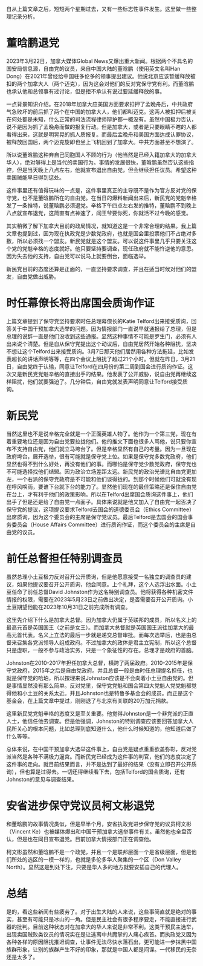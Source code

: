 自从上篇文章之后，短短两个星期过去，又有一些标志性事件发生。这里做一些整理记录分析。

# 董晗鹏退党

2023年3月22日，加拿大媒体Global News又爆出重大新闻。根据两个不具名的国安局信息源，自由党的议员，来自中国大陆的董晗鹏（使用英文名叫Han Dong）在2021年曾经给中国驻多伦多的领事提出建议。他说北京应该暂缓释放被扣的两个加拿大人（两个迈克），因为这会对他们的反对党保守党有利。而董晗鹏也承认他和总领事有过讨论，但是拒不承认有说过要延缓释放的事。

一点背景知识介绍。在2018年加拿大应美国方面要求扣押了孟晚舟后，中共政府气急败坏的前后抓了两个在中国的加拿大人，他们都叫迈克。这两人被扣押后被关在何处都是未知，什么正常的司法流程律师辩护都一概没有。虽然中国极力否认，说不是因为抓了孟晚舟而做的报复行动。但是加拿大，或者是只要眼睛不瞎的人都看得出来，这就是明晃晃的抓人质报复。而最后孟晚舟和美国方面达成认罪协议，被释放回国后，两个迈克旋即也坐上飞机回到了加拿大。中共方面甚至不想演了。

所以说董晗鹏这种弃自己同胞国人不顾的行为（他当然是已经入籍加拿大的加拿大华人），绝对够得上是当代的卖国行为。事情的发展很快，董晗鹏虽然否认这些指控，但是当天晚上八点左右，他就宣布退出自由党，但会继续担任议员。希望这种卖国贼能早日得到惩处。

这件事里还有值得玩味的一点是，这件事里真正的主导既不是作为官方反对党的保守党，也不是董晗鹏所在的自由党。在当日的爆料新闻出来后，新民党的党魁辛格发了一条推特，说董晗鹏必须退党。辛格下午四点左右发的推特，董晗鹏不到晚上八点就宣布退党，这简直有点神速了，阎王爷要你死，你就活不过今晚的感觉。

其实稍微了解下加拿大目前的政局情况，就知道这是一个非常合理的结果。我上篇文章也提到过，因为现在执政党是少数党政府，也就是国会里投票他们不占绝对多数，所以必须找一个盟友。新民党就是这个盟友。可以说这件事里几乎只要关注这个党的党魁辛格的态度就好。他只要坚持要调查，现任政府就不能忤逆他的意思。因为失去他的支持，自由党可以说马上就要倒台，面临选举。

新民党目前的态度还算是正面的，一直坚持要求调查，并且在适当时候对他们的盟友，自由党做出威胁。

# 时任幕僚长将出席国会质询作证

上篇文章提到了保守党坚持要求时任总理幕僚长的Katie Telford出来接受质询，回答关于中国干预加拿大选举的问题。因为情报部门一直说早就通报给了总理，但是总理的说辞一直是他们没收到这些通报。显然这种事情不可能是罗生门，必须有人出来说个清楚。但是自从保守党提出这个动议后，自由党居然开始各种阻扰，坚决不想让这个Telford出来接受质询。3月7日那天他们居然用各种方法拖延，比如发表超长的讲话声明等等，在四个会议上阻扰了超过21个小时。但就在昨日，3月21日，自由党终于认输，同意让Telford在四月份的第二周到国会进行质询作证。这次又是新民党党魁辛格的直接出手的结果。他发表了公开威胁，说自由党再继续这样阻扰，他们就要强迫了。几分钟后，自由党就发表声明同意让Telford接受质询。

# 新民党

当然这里也不是说辛格完全就是一个正面英雄人物了。他作为一个第三党，现在有着重要地位还是因为自由党要拉拢他们。他的推文下面也很多人骂他，说只要你宣布不支持自由党，他们就立马垮台了。但是辛格显然有自己的考量。因为一旦现在政府垮台，展开选举，很有可能就是保守党上位。如果是保守党多数党政府，他们显然也得不到什么好处，再没有他们的事。而哪怕是保守党少数党政府，保守党也不可能选择找他们结盟。因为政治立场差距太远。新民党的政治光谱比自由党更加左，一个右派的保守党政府是不可能和他们谈得拢的。到那个时候他们可就没有现在呼风唤雨，要谁下台就下台的能力了。显然他们现在的最佳策略还是保住自由党在台上，才有利于他们的政策影响。所以在Telford出席国会质询这件事上，他们出手了但是还是给了自由党一点面子。具体来说就是他又加入了自由党一起否决了保守党的提议，这项提议要求Telford去国会的道德委员会（Ethics Committee）出席质询，因为这个委员会的主席是保守党议员。最后Telford是去国会的国会事务委员会（House Affairs Committee）进行质询作证，而这个委员会的主席是自由党的议员。

# 前任总督担任特别调查员

虽然总理小土豆极力反对召开公开质询，但是他愿意接受一名独立的调查员的建议，如果他提议要召开公开质询，他会同意。上个礼拜，这个人选浮出水面。小土豆任命了前任总督David Johnston作为这名特别调查员。他将获得各种机密文件情报的权限，需要在2023年5月23日之前做出决定，是否需要召开公开质询。小土豆期望他能在2023年10月31日之前完成所有调查。

这里先介绍下什么是加拿大总督。因为加拿大仍属于英联邦的成员，所以名义上的最高元首是英国国王（之前是女王）。而加拿大总督就是英国国王派往加拿大的最高元首代表。名义上立法的最后一步就是递交总督审批。而每次选举后，也是由总督来召集各党派领导人组成政府。不过加拿大的政体是君主立宪制，所以这个总督只是虚职，一般不参与政治实务，只是一个象征性的存在。总理才是政府的首脑。

Johnston在2010-2017年担任加拿大总督，横跨了两届政府。2010-2015年是保守党政府，2015年之后是自由党政府。并且总督一般是由时任总理提名担任，也就是保守党的哈珀，所以按理来说Johnston应该是不会向着小土豆自由党的。但是事情显然没有那么简单。反对党里，保守党党魁和国会第四大党魁人党党魁都觉得他和小土豆的关系太近。并且Johnston也是特鲁多基金会的成员。而正是这个基金会，在上篇文章中提过，刚刚退了与北京有关联的20万加元捐款。

这里新民党党魁辛格的态度又是至关重要。他觉得Johnston是一个非党派的正直人士，他信任他去调查。但是他强调，Johnston的特别调查应该要回答加拿大人民所关心的根本问题，比如总理到底知道什么，他什么时候知道的，他知道后做了什么等等。

总体来说，在中国干预加拿大选举这件事上，自由党是疑点重重欲盖弥彰，反对党派当然是各种不满极力逼宫。而新民党已经成为这件事的判官，他们的态度决定了这件事的走向。就目前结果而言，并不是达到了最好的结果（没有立即召开公开质询），但也算是过得去。一切还得继续看下去，包括Telford的国会质询，还有Johnston的意见与调查结果。

# 安省进步保守党议员柯文彬退党

和董晗鹏的故事情况类似，但是早半个月，安省执政党进步保守党的议员柯文彬（Vincent Ke）也被媒体爆出和中国干预加拿大选举事件有关。虽然他也全盘否认，但是也在同日宣布退党。目前加拿大情报部门正在调查他。

柯文彬虽然和董晗鹏不是一个政党，并且一个是联邦层面一个是省级层面，但是他们所处的选区的一模一样的，也就是多伦多华人聚集的一个区（Don Valley North）。显然这是到处下注，只要是华人多的地方就要安插自己的代理人。

# 总结

是的，看这些新闻有些疲劳了。对于出生大陆的人来说，这些事简直就是绝对的事实，甚至有可能只是冰山的一角。但是民主社会有很多程序要走，不能直接进行武器的批判。目前这种状态对在加拿大的华人来说是非常不利。这类干预民主选举，出现卖国贼败类议员的情况实在是让逃离中共魔掌的人痛心疾首。而执政党又因为各种各样的原因阻扰推迟调查，让事件无法尽快水落石出，更可能进一步抹黑中国族群形象，让别的族群产生不好的印象，那就是中国人都是间谍。一代移民的无奈还是太多了。
